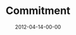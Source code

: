 ---
layout: message
category: message
series: "Game Changers"
title: "Commitment"
date: 2012-04-14-00-00
message_id: 722
audio: "http://s3.amazonaws.com/crossroads-media/media/legacy/mp3/gamechangers_06.mp3"
audio-duration: "41:09"
description: "Brian Tome talks about how Game Changers demonstrate action, commitment and follow through."
video: "https://s3.amazonaws.com/crossroadsvideomessages/gamechangers_06.mp4"
video-duration: "41:14"
video-image: "http://s3.amazonaws.com/crossroads-media/images/legacy/content/gamechangers_06_still.jpg"
program: "http://s3.amazonaws.com/crossroads-media/media/legacy/documents/04_14-15_12Program.pdf"
explicit: false
---